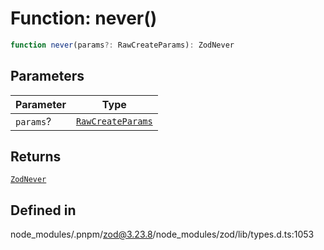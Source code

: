 # Function: never()

```ts
function never(params?: RawCreateParams): ZodNever
```

## Parameters

| Parameter | Type |
| ------ | ------ |
| `params`? | [`RawCreateParams`](../type-aliases/RawCreateParams.md) |

## Returns

[`ZodNever`](../classes/ZodNever.md)

## Defined in

node\_modules/.pnpm/zod@3.23.8/node\_modules/zod/lib/types.d.ts:1053
